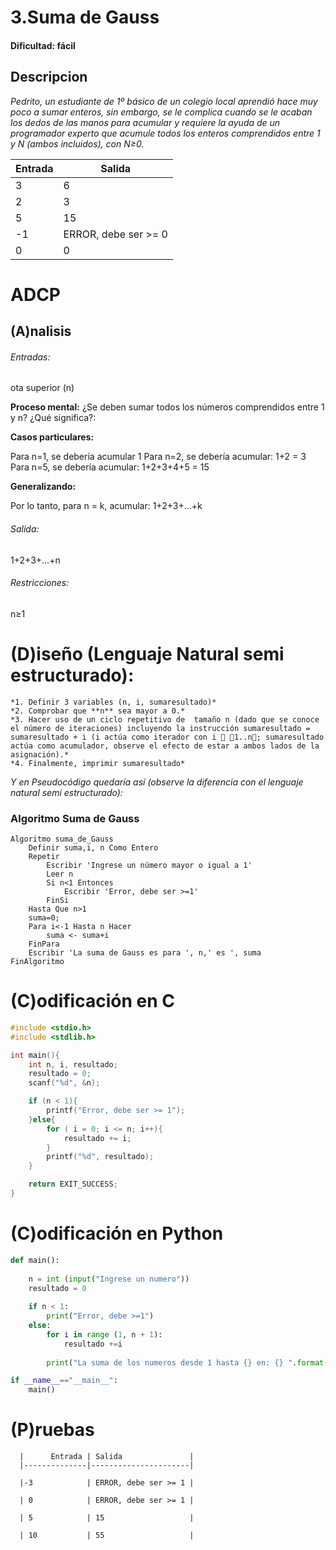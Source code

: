 # 3.Suma de Gauss 

#### Dificultad: fácil

## Descripcion
*Pedrito, un estudiante de 1º básico de un colegio local aprendió hace muy poco a sumar enteros, sin embargo, se le complica cuando se le acaban los dedos de las manos para acumular y requiere la ayuda de un programador experto que acumule todos los enteros comprendidos entre 1 y N (ambos incluidos), con N≥0.* 

| Entrada | Salida              |
|---------|---------------------|
| 3       | 6                   |
| 2       | 3                   |
| 5       | 15                  |
| -1      | ERROR, debe ser >= 0 |
| 0       | 0                   |

# ADCP

## (A)nalisis

###### Entradas:   
ota superior (n)

**Proceso mental:** 
¿Se deben sumar todos los números comprendidos entre 1 y n? ¿Qué significa?:

**Casos particulares:**

Para n=1, se debería acumular 1
Para n=2, se debería acumular: 1+2 = 3
Para n=5, se debería acumular: 1+2+3+4+5 = 15

**Generalizando:**

Por lo tanto, para n = k, acumular: 1+2+3+...+k  

###### Salida: 
1+2+3+…+n

###### Restricciones: 
n≥1

# (D)iseño (Lenguaje Natural semi estructurado):

    *1.	Definir 3 variables (n, i, sumaresultado)* 
    *2.	Comprobar que **n** sea mayor a 0.* 
    *3.	Hacer uso de un ciclo repetitivo de  tamaño n (dado que se conoce el número de iteraciones) incluyendo la instrucción sumaresultado = sumaresultado + i (i actúa como iterador con i  1..n; sumaresultado actúa como acumulador, observe el efecto de estar a ambos lados de la asignación).* 
    *4.	Finalmente, imprimir sumaresultado*
    
*Y en Pseudocódigo quedaría así (observe la diferencia con el lenguaje natural semi estructurado):*

### Algoritmo Suma de Gauss
```pseint
Algoritmo suma_de_Gauss
	Definir suma,i, n Como Entero
	Repetir
		Escribir 'Ingrese un número mayor o igual a 1'
		Leer n
		Si n<1 Entonces
			Escribir 'Error, debe ser >=1'
		FinSi
	Hasta Que n>1
	suma=0;
	Para i<-1 Hasta n Hacer
		suma <- suma+i
	FinPara
	Escribir 'La suma de Gauss es para ', n,' es ', suma
FinAlgoritmo
```

# (C)odificación en C
```c
#include <stdio.h>
#include <stdlib.h>

int main(){
    int n, i, resultado;
    resultado = 0;
    scanf("%d", &n);

    if (n < 1){
        printf("Error, debe ser >= 1");
    }else{
        for ( i = 0; i <= n; i++){
            resultado += i;
        }
        printf("%d", resultado);
    }

    return EXIT_SUCCESS;
}
```
# (C)odificación en Python
```py
def main():
    
    n = int (input("Ingrese un numero"))
    resultado = 0
    
    if n < 1:
        print("Error, debe >=1")
    else:
        for i in range (1, n + 1):
            resultado +=i
            
        print("La suma de los numeros desde 1 hasta {} en: {} ".format(n, resultado))

if __name__=="__main__":
    main()
```
# (P)ruebas


      |      Entrada | Salida               |
      |--------------|----------------------|
      
      |-3            | ERROR, debe ser >= 1 |
      
      | 0            | ERROR, debe ser >= 1 |
      
      | 5            | 15                   |
      
      | 10           | 55                   |

